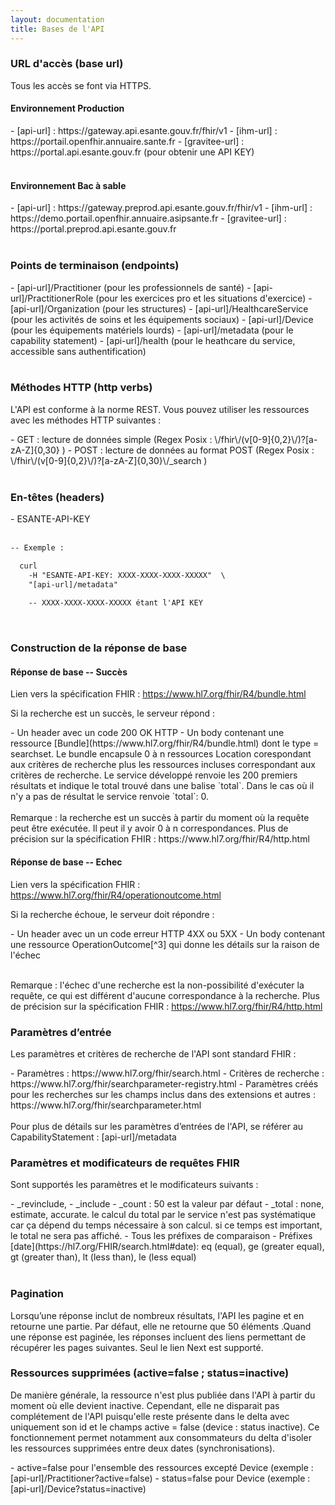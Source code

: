 ```yaml
---
layout: documentation
title: Bases de l'API
---
```



### URL d'accès (base url)

Tous les accès se font via HTTPS.

#### Environnement Production
<div class="wysiwyg"  markdown="1">
- [api-url] : https://gateway.api.esante.gouv.fr/fhir/v1
- [ihm-url] : https://portail.openfhir.annuaire.sante.fr 
- [gravitee-url] : https://portal.api.esante.gouv.fr        (pour obtenir une API KEY)
</div>
<br />

#### Environnement Bac à sable
<div class="wysiwyg"  markdown="1">
- [api-url] : https://gateway.preprod.api.esante.gouv.fr/fhir/v1
- [ihm-url] : https://demo.portail.openfhir.annuaire.asipsante.fr 
- [gravitee-url] : https://portal.preprod.api.esante.gouv.fr
</div>
<br />
 
### Points de terminaison (endpoints)
<div class="wysiwyg"  markdown="1">
- [api-url]/Practitioner    (pour les professionnels de santé)
- [api-url]/PractitionerRole   (pour les exercices pro et les situations d'exercice)
- [api-url]/Organization    (pour les structures)
- [api-url]/HealthcareService   (pour les activités de soins et les équipements sociaux)
- [api-url]/Device    (pour les équipements matériels lourds)
- [api-url]/metadata    (pour le capability statement)
- [api-url]/health    (pour le heathcare du service, accessible sans authentification)
</div>
<br />

### Méthodes HTTP (http verbs)
L'API est conforme à la norme REST. Vous pouvez utiliser les ressources avec les méthodes HTTP suivantes :
<div class="wysiwyg"  markdown="1">
- GET : lecture de données simple  (Regex Posix : \/fhir\/(v[0-9]{0,2}\/)?[a-zA-Z]{0,30} )
- POST : lecture de données au format POST  (Regex Posix : \/fhir\/(v[0-9]{0,2}\/)?[a-zA-Z]{0,30}\/_search )
</div>
<br />

### En-têtes (headers)
<div class="wysiwyg"  markdown="1">
- ESANTE-API-KEY  
</div>
<br />

```xml
-- Exemple :

  curl 
    -H "ESANTE-API-KEY: XXXX-XXXX-XXXX-XXXXX"  \
    "[api-url]/metadata"  
    
    -- XXXX-XXXX-XXXX-XXXXX étant l'API KEY

```
<br />

### Construction de la réponse de base

#### Réponse de base -- Succès

Lien vers la spécification FHIR : <https://www.hl7.org/fhir/R4/bundle.html>

Si la recherche est un succès, le serveur répond :
<div class="wysiwyg"  markdown="1">
- Un header avec un code 200 OK HTTP
- Un body contenant une ressource [Bundle](https://www.hl7.org/fhir/R4/bundle.html) dont le type = searchset.
Le bundle encapsule 0 à n ressources Location corespondant aux critères de recherche plus les ressources incluses correspondant aux critères de recherche.
Le service développé renvoie les 200 premiers résultats et indique le total trouvé dans une balise `total`. Dans le cas où il n'y a pas de résultat le service renvoie `total`: 0.
</div>
<br />
Remarque : la recherche est un succès à partir du moment où la requête peut être exécutée. Il peut il y avoir 0 à n correspondances.
Plus de précision sur la spécification FHIR : https://www.hl7.org/fhir/R4/http.html

#### Réponse de base -- Echec

Lien vers la spécification FHIR : <https://www.hl7.org/fhir/R4/operationoutcome.html>

Si la recherche échoue, le serveur doit répondre :
<div class="wysiwyg"  markdown="1">
- Un header avec un un code erreur HTTP 4XX ou 5XX
- Un body contenant une ressource OperationOutcome[^3] qui donne les détails sur la raison de l'échec
</div>
<br />

Remarque : l'échec d'une recherche est la non-possibilité d'exécuter la requête, ce qui est différent d'aucune correspondance à la recherche.
Plus de précision sur la spécification FHIR : <https://www.hl7.org/fhir/R4/http.html>

### Paramètres d’entrée

Les paramètres et critères de recherche de l'API sont standard FHIR  :
<div class="wysiwyg"  markdown="1">
-	Paramètres : https://www.hl7.org/fhir/search.html
-	Critères de recherche : https://www.hl7.org/fhir/searchparameter-registry.html
-	Paramètres créés pour les recherches sur les champs inclus dans des extensions et autres : https://www.hl7.org/fhir/searchparameter.html
</div>
<br />
Pour plus de détails sur les paramètres d’entrées de l'API, se référer au CapabilityStatement : [api-url]/metadata

### Paramètres et modificateurs de requêtes FHIR

Sont supportés les paramètres et le modificateurs suivants :
<div class="wysiwyg"  markdown="1">
- _revinclude, 
- _include
- _count : 50 est la valeur par défaut
- _total : none, estimate, accurate. le calcul du total par le service n'est pas systématique car ça dépend du temps nécessaire à son  calcul. si ce temps est important, le total ne sera pas affiché.
- Tous les préfixes de comparaison 
- Préfixes [date](https://hl7.org/FHIR/search.html#date): eq (equal), ge (greater equal), gt (greater than), lt (less than), le (less equal)
</div>
<br />

### Pagination

Lorsqu’une réponse inclut de nombreux résultats, l'API les pagine et en retourne une partie. Par défaut, elle ne retourne que 50 
éléments .Quand une réponse est paginée, les réponses incluent des  liens permettant de récupérer les pages suivantes.
Seul le lien Next est supporté.

### Ressources supprimées (active=false ; status=inactive) 

De manière générale, la ressource n'est plus publiée dans l'API à partir du moment où elle devient inactive. Cependant, elle ne disparait pas complétement de l'API puisqu'elle reste présente dans le delta avec uniquement son id et le champs active = false (device : status inactive). Ce fonctionnement permet notamment aux consommateurs du delta d'isoler les ressources supprimées entre deux dates (synchronisations).

<div class="wysiwyg"  markdown="1">
- active=false pour l'ensemble des ressources excepté Device (exemple : [api-url]/Practitioner?active=false)
- status=false pour Device (exemple : [api-url]/Device?status=inactive)
</div>
<br />
